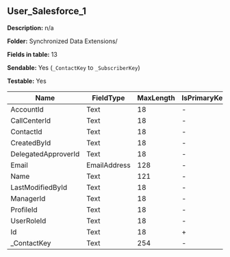 ## User_Salesforce_1

**Description:** n/a

**Folder:** Synchronized Data Extensions/

**Fields in table:** 13

**Sendable:** Yes (`_ContactKey` to `_SubscriberKey`)

**Testable:** Yes

| Name | FieldType | MaxLength | IsPrimaryKey | IsNullable | DefaultValue |
| --- | --- | --- | --- | --- | --- |
| AccountId | Text | 18 | - | + |  |
| CallCenterId | Text | 18 | - | + |  |
| ContactId | Text | 18 | - | + |  |
| CreatedById | Text | 18 | - | + |  |
| DelegatedApproverId | Text | 18 | - | + |  |
| Email | EmailAddress | 128 | - | + |  |
| Name | Text | 121 | - | + |  |
| LastModifiedById | Text | 18 | - | + |  |
| ManagerId | Text | 18 | - | + |  |
| ProfileId | Text | 18 | - | + |  |
| UserRoleId | Text | 18 | - | + |  |
| Id | Text | 18 | + | - |  |
| _ContactKey | Text | 254 | - | - |  |
